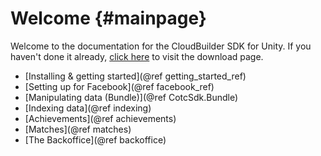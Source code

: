 Welcome {#mainpage}
===========

Welcome to the documentation for the CloudBuilder SDK for Unity. If you haven't done it already, [click here](https://github.com/clanofthecloud/unity-sdk/releases) to visit the download page.

- [Installing & getting started](@ref getting_started_ref)
- [Setting up for Facebook](@ref facebook_ref)
- [Manipulating data (Bundle)](@ref CotcSdk.Bundle)
- [Indexing data](@ref indexing)
- [Achievements](@ref achievements)
- [Matches](@ref matches)
- [The Backoffice](@ref backoffice)


